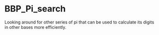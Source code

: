 # BBP_Pi_search
Looking around for other series of pi that can be used to calculate its digits in other bases more efficiently.
